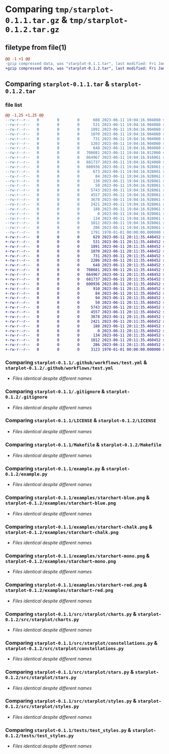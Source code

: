 # Comparing `tmp/starplot-0.1.1.tar.gz` & `tmp/starplot-0.1.2.tar.gz`

## filetype from file(1)

```diff
@@ -1 +1 @@
-gzip compressed data, was "starplot-0.1.1.tar", last modified: Fri Jan  1 00:00:00 2016, max compression
+gzip compressed data, was "starplot-0.1.2.tar", last modified: Fri Jan  1 00:00:00 2016, max compression
```

## Comparing `starplot-0.1.1.tar` & `starplot-0.1.2.tar`

### file list

```diff
@@ -1,25 +1,25 @@
--rw-r--r--   0        0        0      608 2023-06-11 19:04:16.904060 starplot-0.1.1/.github/workflows/release.yml
--rw-r--r--   0        0        0      531 2023-06-11 19:04:16.904060 starplot-0.1.1/.github/workflows/test.yml
--rw-r--r--   0        0        0     1891 2023-06-11 19:04:16.904060 starplot-0.1.1/.gitignore
--rw-r--r--   0        0        0     1070 2023-06-11 19:04:16.904060 starplot-0.1.1/LICENSE
--rw-r--r--   0        0        0      731 2023-06-11 19:04:16.904060 starplot-0.1.1/Makefile
--rw-r--r--   0        0        0     1203 2023-06-11 19:04:16.904060 starplot-0.1.1/README.md
--rw-r--r--   0        0        0      648 2023-06-11 19:04:16.904060 starplot-0.1.1/example.py
--rw-r--r--   0        0        0   708681 2023-06-11 19:04:16.912060 starplot-0.1.1/examples/starchart-blue.png
--rw-r--r--   0        0        0   664967 2023-06-11 19:04:16.916061 starplot-0.1.1/examples/starchart-chalk.png
--rw-r--r--   0        0        0   681737 2023-06-11 19:04:16.924060 starplot-0.1.1/examples/starchart-mono.png
--rw-r--r--   0        0        0   600936 2023-06-11 19:04:16.928061 starplot-0.1.1/examples/starchart-red.png
--rw-r--r--   0        0        0      673 2023-06-11 19:04:16.928061 starplot-0.1.1/pyproject.toml
--rw-r--r--   0        0        0       84 2023-06-11 19:04:16.928061 starplot-0.1.1/requirements-dev.txt
--rw-r--r--   0        0        0      130 2023-06-11 19:04:16.928061 starplot-0.1.1/requirements.txt
--rw-r--r--   0        0        0       50 2023-06-11 19:04:16.928061 starplot-0.1.1/src/starplot/__init__.py
--rw-r--r--   0        0        0     5743 2023-06-11 19:04:16.928061 starplot-0.1.1/src/starplot/charts.py
--rw-r--r--   0        0        0     4557 2023-06-11 19:04:16.928061 starplot-0.1.1/src/starplot/constellations.py
--rw-r--r--   0        0        0     3678 2023-06-11 19:04:16.928061 starplot-0.1.1/src/starplot/stars.py
--rw-r--r--   0        0        0     2421 2023-06-11 19:04:16.928061 starplot-0.1.1/src/starplot/styles.py
--rw-r--r--   0        0        0      188 2023-06-11 19:04:16.928061 starplot-0.1.1/src/starplot/utils.py
--rw-r--r--   0        0        0        0 2023-06-11 19:04:16.928061 starplot-0.1.1/tests/__init__.py
--rw-r--r--   0        0        0      134 2023-06-11 19:04:16.928061 starplot-0.1.1/tests/test_constellations.py
--rw-r--r--   0        0        0     1012 2023-06-11 19:04:16.928061 starplot-0.1.1/tests/test_styles.py
--rw-r--r--   0        0        0      286 2023-06-11 19:04:16.928061 starplot-0.1.1/tests/test_utils.py
--rw-r--r--   0        0        0     1791 1970-01-01 00:00:00.000000 starplot-0.1.1/PKG-INFO
+-rw-r--r--   0        0        0      629 2023-06-11 20:11:35.440452 starplot-0.1.2/.github/workflows/release.yml
+-rw-r--r--   0        0        0      531 2023-06-11 20:11:35.440452 starplot-0.1.2/.github/workflows/test.yml
+-rw-r--r--   0        0        0     1891 2023-06-11 20:11:35.440452 starplot-0.1.2/.gitignore
+-rw-r--r--   0        0        0     1070 2023-06-11 20:11:35.440452 starplot-0.1.2/LICENSE
+-rw-r--r--   0        0        0      731 2023-06-11 20:11:35.440452 starplot-0.1.2/Makefile
+-rw-r--r--   0        0        0     2286 2023-06-11 20:11:35.440452 starplot-0.1.2/README.md
+-rw-r--r--   0        0        0      648 2023-06-11 20:11:35.440452 starplot-0.1.2/example.py
+-rw-r--r--   0        0        0   708681 2023-06-11 20:11:35.444452 starplot-0.1.2/examples/starchart-blue.png
+-rw-r--r--   0        0        0   664967 2023-06-11 20:11:35.448452 starplot-0.1.2/examples/starchart-chalk.png
+-rw-r--r--   0        0        0   681737 2023-06-11 20:11:35.456452 starplot-0.1.2/examples/starchart-mono.png
+-rw-r--r--   0        0        0   600936 2023-06-11 20:11:35.460452 starplot-0.1.2/examples/starchart-red.png
+-rw-r--r--   0        0        0      910 2023-06-11 20:11:35.460452 starplot-0.1.2/pyproject.toml
+-rw-r--r--   0        0        0       84 2023-06-11 20:11:35.460452 starplot-0.1.2/requirements-dev.txt
+-rw-r--r--   0        0        0       94 2023-06-11 20:11:35.460452 starplot-0.1.2/requirements.txt
+-rw-r--r--   0        0        0       50 2023-06-11 20:11:35.460452 starplot-0.1.2/src/starplot/__init__.py
+-rw-r--r--   0        0        0     5743 2023-06-11 20:11:35.460452 starplot-0.1.2/src/starplot/charts.py
+-rw-r--r--   0        0        0     4557 2023-06-11 20:11:35.460452 starplot-0.1.2/src/starplot/constellations.py
+-rw-r--r--   0        0        0     3678 2023-06-11 20:11:35.460452 starplot-0.1.2/src/starplot/stars.py
+-rw-r--r--   0        0        0     2421 2023-06-11 20:11:35.460452 starplot-0.1.2/src/starplot/styles.py
+-rw-r--r--   0        0        0      188 2023-06-11 20:11:35.460452 starplot-0.1.2/src/starplot/utils.py
+-rw-r--r--   0        0        0        0 2023-06-11 20:11:35.460452 starplot-0.1.2/tests/__init__.py
+-rw-r--r--   0        0        0      134 2023-06-11 20:11:35.460452 starplot-0.1.2/tests/test_constellations.py
+-rw-r--r--   0        0        0     1012 2023-06-11 20:11:35.460452 starplot-0.1.2/tests/test_styles.py
+-rw-r--r--   0        0        0      286 2023-06-11 20:11:35.460452 starplot-0.1.2/tests/test_utils.py
+-rw-r--r--   0        0        0     3123 1970-01-01 00:00:00.000000 starplot-0.1.2/PKG-INFO
```

### Comparing `starplot-0.1.1/.github/workflows/test.yml` & `starplot-0.1.2/.github/workflows/test.yml`

 * *Files identical despite different names*

### Comparing `starplot-0.1.1/.gitignore` & `starplot-0.1.2/.gitignore`

 * *Files identical despite different names*

### Comparing `starplot-0.1.1/LICENSE` & `starplot-0.1.2/LICENSE`

 * *Files identical despite different names*

### Comparing `starplot-0.1.1/Makefile` & `starplot-0.1.2/Makefile`

 * *Files identical despite different names*

### Comparing `starplot-0.1.1/example.py` & `starplot-0.1.2/example.py`

 * *Files identical despite different names*

### Comparing `starplot-0.1.1/examples/starchart-blue.png` & `starplot-0.1.2/examples/starchart-blue.png`

 * *Files identical despite different names*

### Comparing `starplot-0.1.1/examples/starchart-chalk.png` & `starplot-0.1.2/examples/starchart-chalk.png`

 * *Files identical despite different names*

### Comparing `starplot-0.1.1/examples/starchart-mono.png` & `starplot-0.1.2/examples/starchart-mono.png`

 * *Files identical despite different names*

### Comparing `starplot-0.1.1/examples/starchart-red.png` & `starplot-0.1.2/examples/starchart-red.png`

 * *Files identical despite different names*

### Comparing `starplot-0.1.1/src/starplot/charts.py` & `starplot-0.1.2/src/starplot/charts.py`

 * *Files identical despite different names*

### Comparing `starplot-0.1.1/src/starplot/constellations.py` & `starplot-0.1.2/src/starplot/constellations.py`

 * *Files identical despite different names*

### Comparing `starplot-0.1.1/src/starplot/stars.py` & `starplot-0.1.2/src/starplot/stars.py`

 * *Files identical despite different names*

### Comparing `starplot-0.1.1/src/starplot/styles.py` & `starplot-0.1.2/src/starplot/styles.py`

 * *Files identical despite different names*

### Comparing `starplot-0.1.1/tests/test_styles.py` & `starplot-0.1.2/tests/test_styles.py`

 * *Files identical despite different names*

